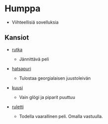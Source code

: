 # Humppa

- Viihteellisiä sovelluksia

## Kansiot

- [rutka](rutka/)
	- Jännittävä peli

- [hatsapuri](hatsapuri/)
	- Tulostaa georgialaisen juustoleivän

- [kuusi](kuusi/)
	- Vain glögi ja piparit puuttuu

- [ruletti](ruletti/)
	- Todella vaarallinen peli. Omalla vastuulla.
